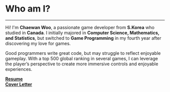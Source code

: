 # **Who am I?**
---
Hi! I'm **Chaewan Woo**, a passionate game developer from **S.Korea** who studied in **Canada**. I initially majored in **Computer Science, Mathematics, and Statistics**, but switched to **Game Programming** in my fourth year after discovering my love for games.

Good programmers write great code, but may struggle to reflect enjoyable gameplay. With a top 500 global ranking in several games, I can leverage the player’s perspective to create more immersive controls and enjoyable experiences.

**[Resume](Chaewan_Woo_Resume_Eng.pdf)**<br/>**[Cover Letter](Chaewan_Woo_Cover_Letter_Eng.pdf)**